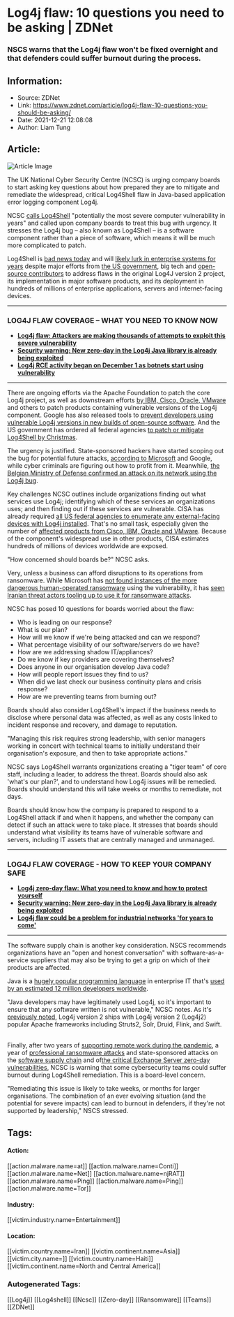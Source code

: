 # Log4j flaw: 10 questions you need to be asking | ZDNet
### NSCS warns that the Log4j flaw won't be fixed overnight and that defenders could suffer burnout during the process.

## Information:
+ Source: ZDNet
+ Link: https://www.zdnet.com/article/log4j-flaw-10-questions-you-should-be-asking/
+ Date: 2021-12-21 12:08:08
+ Author: Liam Tung


## Article:
![Article Image](https://www.zdnet.com/a/img/resize/32d5e4606a71596e1ea97276ba10aea050ad4cda/2021/03/19/6c4e4301-f8e2-4321-8518-ecf035f74ec4/istock-992574526-2.jpg?width=770&height=578&fit=crop&auto=webp)

The UK National Cyber Security Centre (NCSC) is urging company boards to start asking key questions about how prepared they are to mitigate and remediate the widespread, critical Log4Shell flaw in Java-based application error logging component Log4j.

NCSC [calls Log4Shell](https://www.ncsc.gov.uk/blog-post/log4j-vulnerability-what-should-boards-be-asking) "potentially the most severe computer vulnerability in years" and called upon company boards to treat this bug with urgency. It stresses the Log4j bug – also known as Log4Shell – is a software component rather than a piece of software, which means it will be much more complicated to patch. 

Log4Shell is [bad news today](https://www.zdnet.com/article/google-unleashes-security-fuzzer-on-log4shell-bug-in-open-source-software/) and will [likely lurk in enterprise systems for years](https://www.zdnet.com/article/log4j-flaw-this-new-threat-is-going-to-affect-cybersecurity-for-a-long-time/) despite major efforts from [the US government](https://www.zdnet.com/article/cisa-orders-federal-agencies-to-mitigate-log4j-vulnerabilities-in-emergency-directive/), big tech and [open-source contributors](https://www.zdnet.com/article/apache-releases-new-2-17-0-patch-for-log4j-to-solve-denial-of-service-vulnerability/) to address flaws in the original Log4J version 2 project, its implementation in major software products, and its deployment in hundreds of millions of enterprise applications, servers and internet-facing devices. 



---

### LOG4J FLAW COVERAGE – WHAT YOU NEED TO KNOW NOW

* **[Log4j flaw: Attackers are making thousands of attempts to exploit this severe vulnerability](https://www.zdnet.com/article/log4j-flaw-attackers-are-making-thousands-of-attempts-to-exploit-this-severe-vulnerability)**
* **[Security warning: New zero-day in the Log4j Java library is already being exploited](https://www.zdnet.com/article/security-warning-new-zero-day-in-the-log4j-java-library-is-already-being-exploited/)**
* **[Log4j RCE activity began on December 1 as botnets start using vulnerability](https://www.zdnet.com/article/log4j-rce-activity-began-on-december-1-as-botnets-start-using-vulnerability/)**



---

There are ongoing efforts via the Apache Foundation to patch the core Log4j project, as well as downstream efforts [by IBM, Cisco, Oracle, VMware](https://www.zdnet.com/article/log4j-zero-day-flaw-what-you-need-to-know-and-how-to-protect-yourself/) and others to patch products containing vulnerable versions of the Log4j component. Google has also released tools to [prevent developers using vulnerable Log4j versions in new builds of open-source software](https://www.zdnet.com/article/google-unleashes-security-fuzzer-on-log4shell-bug-in-open-source-software/). And the US government has ordered all federal agencies [to patch or mitigate Log4Shell by Christmas](https://www.zdnet.com/article/cisa-orders-federal-agencies-to-mitigate-log4j-vulnerabilities-in-emergency-directive/).   

The urgency is justified. State-sponsored hackers have started scoping out the bug for potential future attacks, [according to Microsoft](https://www.zdnet.com/article/log4j-flaw-now-state-backed-hackers-are-using-bug-as-part-of-attacks-warns-microsoft/) and Google, while cyber criminals are figuring out how to profit from it. Meanwhile, [the Belgian Ministry of Defense confirmed an attack on its network using the Log4j bug](https://www.zdnet.com/article/belgian-defense-ministry-confirms-cyberattack-through-log4j-exploitation/).   

Key challenges NCSC outlines include organizations finding out what services use Log4j; identifying which of these services an organizations uses; and then finding out if these services are vulnerable. CISA has already required [all US federal agencies to enumerate any external-facing devices with Log4j installed](https://www.zdnet.com/article/log4j-zero-day-flaw-what-you-need-to-know-and-how-to-protect-yourself/). That's no small task, especially given the number of [affected products from Cisco, IBM, Oracle and VMware](https://www.zdnet.com/article/vmware-patches-critical-non-log4j-flaw-as-ibm-cisco-release-log4j-fixes/). Because of the component's widespread use in other products, CISA estimates hundreds of millions of devices worldwide are exposed.

"How concerned should boards be?" NCSC asks. 






Very, unless a business can afford disruptions to its operations from ransomware. While Microsoft has [not found instances of the more dangerous human-operated ransomware](https://www.microsoft.com/security/blog/2021/12/11/guidance-for-preventing-detecting-and-hunting-for-cve-2021-44228-log4j-2-exploitation/#ransomware-update) using the vulnerability, it has [seen Iranian threat actors tooling up to use it for ransomware attacks](https://www.zdnet.com/article/log4j-flaw-now-state-backed-hackers-are-using-bug-as-part-of-attacks-warns-microsoft/). 

NCSC has posed 10 questions for boards worried about the flaw:

* Who is leading on our response?
* What is our plan?
* How will we know if we're being attacked and can we respond?
* What percentage visibility of our software/servers do we have?
* How are we addressing shadow IT/appliances?
* Do we know if key providers are covering themselves?
* Does anyone in our organisation develop Java code?
* How will people report issues they find to us?
* When did we last check our business continuity plans and crisis response?
* How are we preventing teams from burning out?

Boards should also consider Log4Shell's impact if the business needs to disclose where personal data was affected, as well as any costs linked to incident response and recovery, and damage to reputation. 

"Managing this risk requires strong leadership, with senior managers working in concert with technical teams to initially understand their organisation's exposure, and then to take appropriate actions."

NCSC says Log4Shell warrants organizations creating a "tiger team" of core staff, including a leader, to address the threat. Boards should also ask 'what's our plan?', and to understand how Log4j issues will be remedied. Boards should understand this will take weeks or months to remediate, not days.   

Boards should know how the company is prepared to respond to a Log4Shell attack if and when it happens, and whether the company can detect if such an attack were to take place. It stresses that boards should understand what visibility its teams have of vulnerable software and servers, including IT assets that are centrally managed and unmanaged.



---

### LOG4J FLAW COVERAGE - HOW TO KEEP YOUR COMPANY SAFE

* **[**Log4j zero-day flaw: What you need to know and how to protect yourself**](https://www.zdnet.com/article/log4j-zero-day-flaw-what-you-need-to-know-and-how-to-protect-yourself/#link=%7B%22linkText%22:%22Log4j%20zero-day%20flaw:%20What%20you%20need%20to%20know%20and%20how%20to%20protect%20yourself%22,%22target%22:%22_blank%22,%22href%22:%22https://www.zdnet.com/article/log4j-zero-day-flaw-what-you-need-to-know-and-how-to-protect-yourself/%22,%22role%22:%22standard%22,%22absolute%22:%22%22%7D)**
* **[**Security warning: New zero-day in the Log4j Java library is already being exploited**](https://www.zdnet.com/article/security-warning-new-zero-day-in-the-log4j-java-library-is-already-being-exploited/#link=%7B%22linkText%22:%22Security%20warning:%20New%20zero-day%20in%20the%20Log4j%20Java%20library%20is%20already%20being%20exploited%22,%22target%22:%22_blank%22,%22href%22:%22https://www.zdnet.com/article/security-warning-new-zero-day-in-the-log4j-java-library-is-already-being-exploited/%22,%22role%22:%22standard%22,%22absolute%22:%22%22%7D)**
* **[**Log4j flaw could be a problem for industrial networks 'for years to come'**](https://www.zdnet.com/article/log4j-flaw-could-be-a-problem-for-industrial-networks-for-years-to-come/#link=%7B%22linkText%22:%22Log4j%20flaw%20could%20be%20a%20problem%20for%20industrial%20networks%20'for%20years%20to%20come'%22,%22target%22:%22_blank%22,%22href%22:%22https://www.zdnet.com/article/log4j-flaw-could-be-a-problem-for-industrial-networks-for-years-to-come/%22,%22role%22:%22standard%22,%22absolute%22:%22%22%7D)**



---

The software supply chain is another key consideration. NSCS recommends organizations have an "open and honest conversation" with software-as-a-service suppliers that may also be trying to get a grip on which of their products are affected. 

Java is a [hugely popular programming language](https://www.zdnet.com/article/programming-languages-java-founder-james-gosling-reveals-more-on-java-and-android/) in enterprise IT that's [used by an estimated 12 million developers worldwide](https://www.zdnet.com/article/oracles-java-15-new-features-aim-to-keep-millions-away-from-languages-like-rust-kotlin/). 

"Java developers may have legitimately used Log4j, so it's important to ensure that any software written is not vulnerable," NCSC notes. As it's [previously noted](https://www.zdnet.com/article/log4j-zero-day-flaw-what-you-need-to-know-and-how-to-protect-yourself/), Log4j version 2 ships with Log4j version 2 (Log4j2) popular Apache frameworks including Struts2, Solr, Druid, Flink, and Swift.   

Finally, after two years of [supporting remote work during the pandemic](https://www.zdnet.com/article/cybersecurity-teams-are-struggling-with-burnout-but-the-attacks-keep-coming/), a year of [professional ransomware attacks](https://www.zdnet.com/article/updated-kaseya-ransomware-attack-faq-what-we-know-now/) and state-sponsored attacks on the [software supply chain](https://www.zdnet.com/article/microsoft-solarwinds-attack-took-more-than-1000-engineers-to-create/) and of[the critical Exchange Server zero-day vulnerabilities](https://www.zdnet.com/article/microsoft-exchange-server-attacks-theyre-being-hacked-faster-than-we-can-count-says-security-company/), NCSC is warning that some cybersecurity teams could suffer burnout during Log4Shell remediation. This is a board-level concern.

"Remediating this issue is likely to take weeks, or months for larger organisations. The combination of an ever evolving situation (and the potential for severe impacts) can lead to burnout in defenders, if they're not supported by leadership," NSCS stressed.   





## Tags:

#### Action:
[[action.malware.name=at]] [[action.malware.name=Conti]] [[action.malware.name=Net]] [[action.malware.name=njRAT]] [[action.malware.name=Ping]] [[action.malware.name=Ping]] [[action.malware.name=Tor]]

#### Industry:
[[victim.industry.name=Entertainment]]

#### Location:
[[victim.country.name=Iran]] [[victim.continent.name=Asia]] [[victim.city.name=]] [[victim.country.name=Haiti]] [[victim.continent.name=North and Central America]]

### Autogenerated Tags:
[[Log4j]] [[Log4shell]] [[Ncsc]] [[Zero-day]] [[Ransomware]] [[Teams]] [[ZDNet]]

